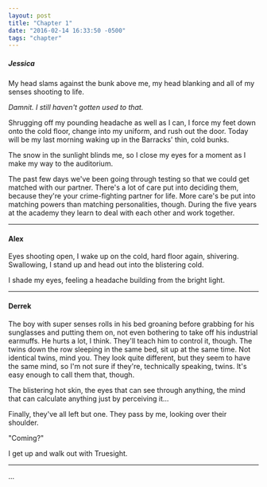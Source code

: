 ```yaml
---
layout: post
title: "Chapter 1"
date: "2016-02-14 16:33:50 -0500"
tags: "chapter"
---
```


##### Jessica  
My head slams against the bunk above me, my head blanking and all of my senses shooting to life.

_Damnit. I still haven't gotten used to that._

Shrugging off my pounding headache as well as I can, I force my feet down onto the cold floor, change into my uniform, and rush out the door. Today will be my last morning waking up in the Barracks' thin, cold bunks.

The snow in the sunlight blinds me, so I close my eyes for a moment as I make my way to the auditorium.

The past few days we've been going through testing so that we could get matched with our partner. There's a lot of care put into deciding them, because they're your crime-fighting partner for life. More care's be put into matching powers than matching personalities, though. During the five years at the academy they learn to deal with each other and work together.

---

#### Alex
Eyes shooting open, I wake up on the cold, hard floor again, shivering. Swallowing, I stand up and head out into the blistering cold.

I shade my eyes, feeling a headache building from the bright light.

---

#### Derrek
The boy with super senses rolls in his bed groaning before grabbing for his sunglasses and putting them on, not even bothering to take off his industrial earmuffs. He hurts a lot, I think. They'll teach him to control it, though. The twins down the row sleeping in the same bed, sit up at the same time. Not identical twins, mind you. They look quite different, but they seem to have the same mind, so I'm not sure if they're, technically speaking, twins. It's easy enough to call them that, though.

The blistering hot skin, the eyes that can see through anything, the mind that can calculate anything just by perceiving it...

Finally, they've all left but one. They pass by me, looking over their shoulder.

"Coming?"

I get up and walk out with Truesight.

---

...
